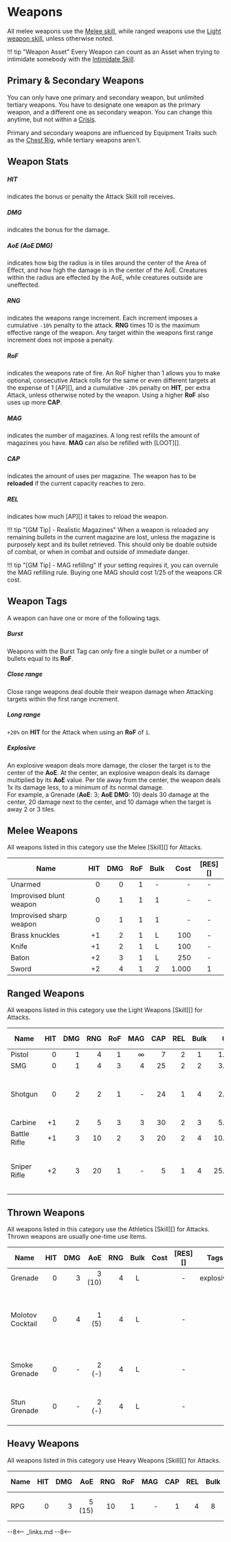 
# Weapons

All melee weapons use the [Melee skill](/character/skills#melee), while ranged
weapons use the [Light weapon skill](/character/skills#light-weapons), unless
otherwise noted.

!!! tip "Weapon Asset"
    Every Weapon can count as an Asset when trying to intimidate somebody with
    the [Intimidate Skill](/character/skills/#intimidate).

## Primary & Secondary Weapons

You can only have one primary and secondary weapon, but unlimited tertiary
weapons. You have to designate one weapon as the primary weapon, and a different
one as secondary weapon. You can change this anytime, but not within a
[Crisis](/crisis).

Primary and secondary weapons are influenced by Equipment Traits such as the
[Chest Rig](/equipment/traits#chest-rig), while tertiary weapons aren't.

## Weapon Stats

<div class="qs-list-test full-width" markdown="1">

##### HIT

indicates the bonus or penalty the Attack Skill roll receives.

##### DMG

indicates the bonus for the damage.

##### AoE (AoE DMG)

indicates how big the radius is in tiles around the center of the Area of
Effect, and how high the damage is in the center of the AoE. Creatures within
the radius are effected by the AoE, while creatures outside are uneffected.

##### RNG

indicates the weapons range increment. Each increment imposes a cumulative
`-10%` penalty to the attack. **RNG** times 10 is the maximum effective range of
the weapon. Any target within the weapons first range increment does not impose
a penalty.

##### RoF

indicates the weapons rate of fire. An RoF higher than 1 allows you to make
optional, consecutive Attack rolls for the same or even different targets at the
expense of 1 [AP][], and a cumulative `-20%` penalty on **HIT**, per extra
Attack, unless otherwise noted by the weapon. Using a higher **RoF** also uses
up more **CAP**.

##### MAG

indicates the number of magazines. A long rest refills the amount of magazines
you have. **MAG** can also be refilled with [LOOT][].

##### CAP

indicates the amount of uses per magazine. The weapon has to be **reloaded** if
the current capacity reaches to zero.

##### REL

indicates how much [AP][] it takes to reload the weapon.
</div>

!!! tip "[GM Tip] - Realistic Magazines"
    When a weapon is reloaded any remaining bullets in the current magazine are
    lost, unless the magazine is purposely kept and its bullet retrieved. This
    should only be doable outside of combat, or when in combat and outside of
    immediate danger.

!!! tip "[GM Tip] - MAG refilling"
    If your setting requires it, you can overrule the MAG refilling rule. Buying
    one MAG should cost 1/25 of the weapons CR cost.

## Weapon Tags

A weapon can have one or more of the following tags.

<div class="qs-list-test full-width" markdown="1">

##### Burst

Weapons with the Burst Tag can only fire a single bullet or a number of bullets
equal to its **RoF**.

##### Close range

Close range weapons deal double their weapon damage when Attacking targets
within the first range increment.

##### Long range

`+20%` on **HIT** for the Attack when using an **RoF** of `1`.

##### Explosive

An explosive weapon deals more damage, the closer the target is to the center of
the **AoE**. At the center, an explosive weapon deals its damage multiplied by
its **AoE** value. Per tile away from the center, the weapon deals 1x its damage
less, to a minimum of its normal damage.
<br>
For example, a Grenade (**AoE**: 3; **AoE DMG**: 10) deals 30 damage at the
center, 20 damage next to the center, and 10 damage when the target is away 2 or
3 tiles.

</div>

## Melee Weapons

All weapons listed in this category use the Melee [Skill][] for Attacks.

| Name                    | HIT | DMG | RoF | Bulk |  Cost | [RES][] |
|-------------------------|----:|----:|----:|:----:|------:|:-------:|
| Unarmed                 |   0 |   0 |   1 |  -   |     - |    -    |
| Improvised blunt weapon |   0 |   1 |   1 |  1   |     - |    -    |
| Improvised sharp weapon |   0 |   1 |   1 |  1   |     - |    -    |
| Brass knuckles          |  +1 |   2 |   1 |  L   |   100 |    -    |
| Knife                   |  +1 |   2 |   1 |  L   |   100 |    -    |
| Baton                   |  +2 |   3 |   1 |  L   |   250 |    -    |
| Sword                   |  +2 |   4 |   1 |  2   | 1.000 |    1    |

## Ranged Weapons

All weapons listed in this category use the Light Weapons [Skill][] for Attacks.

| Name         | HIT | DMG | RNG | RoF | MAG | CAP | REL | Bulk |   Cost | [RES][] | Tags                          |
|--------------|----:|----:|----:|----:|----:|----:|----:|:----:|-------:|:-------:|-------------------------------|
| Pistol       |   0 |   1 |   4 |   1 |   ∞ |   7 |   2 |  1   |  1.000 |    -    |                               |
| SMG          |   0 |   1 |   4 |   3 |   4 |  25 |   2 |  2   |  3.000 |    1    |                               |
| Shotgun      |   0 |   2 |   2 |   1 |   - |  24 |   1 |  4   |  2.500 |    1    | Attack: 3 [AP][]; close range |
| Carbine      |  +1 |   2 |   5 |   3 |   3 |  30 |   2 |  3   |  5.000 |    2    |                               |
| Battle Rifle |  +1 |   3 |  10 |   2 |   3 |  20 |   2 |  4   | 10.000 |    2    | long range                    |
| Sniper Rifle |  +2 |   3 |  20 |   1 |   - |   5 |   1 |  4   | 25.000 |    3    | Attack: 3 [AP][]; long range  |

## Thrown Weapons

All weapons listed in this category use the Athletics [Skill][] for Attacks.
Thrown weapons are usually one-time use items.

| Name             | HIT | DMG |    AoE | RNG | Bulk | Cost | [RES][] | Tags      | Notes                                                 |
|------------------|----:|----:|-------:|----:|:----:|-----:|:-------:|-----------|-------------------------------------------------------|
| Grenade          |   0 |   3 | 3 (10) |   4 |  L   |      |    -    | explosive |                                                       |
| Molotov Cocktail |   0 |   4 |  1 (5) |   4 |  L   |      |    -    |           | Burns an area for [d6][] rounds with [Fire][] damage. |
| Smoke Grenade    |   0 |   - |  2 (-) |   4 |  L   |      |    -    |           | *Obscures* an area with smoke.                        |
| Stun Grenade     |   0 |   - |  2 (-) |   4 |  L   |      |    -    |           | Applies [Stunned](/crisis#stunned) for [d4][] rounds. |

## Heavy Weapons

All weapons listed in this category use Heavy Weapons [Skill][] for Attacks.

| Name | HIT | DMG |    AoE | RNG | RoF | MAG | CAP | REL | Bulk |   Cost | [RES][] | Tags                        |
|------|----:|----:|-------:|----:|----:|----:|----:|----:|:----:|-------:|:-------:|-----------------------------|
| RPG  |   0 |   3 | 5 (15) |  10 |   1 |   - |   1 |   4 |  8   | 20.000 |    4    | Attack: 3 [AP][]; explosive |

--8<--
_links.md
--8<--
